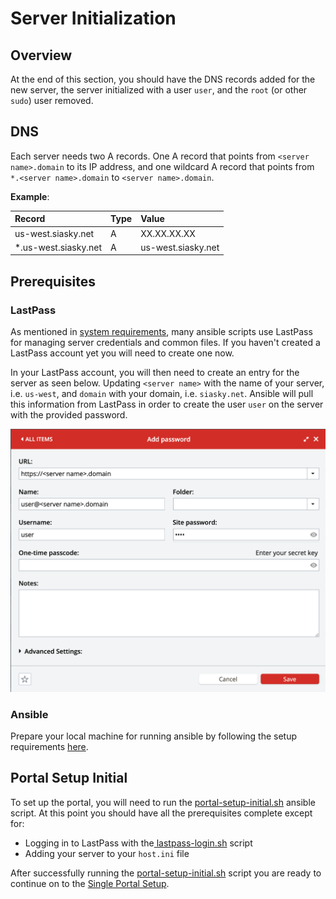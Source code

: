 # Server Initialization

## Overview

At the end of this section, you should have the DNS records added for the new server, the server initialized with a user `user`, and the `root` \(or other `sudo`\) user removed.

## DNS

Each server needs two A records. One A record that points from `<server name>.domain` to its IP address, and one wildcard A record that points from `*.<server name>.domain` to `<server name>.domain`.

**Example**:

| Record | Type | Value |
| :--- | :--- | :--- |
| us-west.siasky.net | A | XX.XX.XX.XX |
| \*.us-west.siasky.net | A | us-west.siasky.net |

## Prerequisites 

### LastPass

As mentioned in [system requirements](../system-requirements.md#applications), many ansible scripts use LastPass for managing server credentials and common files. If you haven't created a LastPass account yet you will need to create one now.

In your LastPass account, you will then need to create an entry for the server as seen below. Updating `<server name>` with the name of your server, i.e. `us-west`, and `domain` with your domain, i.e. `siasky.net`. Ansible will pull this information from LastPass in order to create the user `user` on the server with the provided password.

![](../../.gitbook/assets/screen-shot-2021-08-25-at-4.39.55-pm.png)

### Ansible

Prepare your local machine for running ansible by following the setup requirements [here](https://github.com/SkynetLabs/ansible-playbooks#requirements).

## Portal Setup Initial

To set up the portal, you will need to run the [portal-setup-initial.sh](https://github.com/SkynetLabs/ansible-playbooks#playbook-portals-setup-initial) ansible script. At this point you should have all the prerequisites complete except for:

* Logging in to LastPass with the[ lastpass-login.sh](https://github.com/SkynetLabs/ansible-playbooks#lastpass-login) script
* Adding your server to your `host.ini` file

After successfully running the [portal-setup-initial.sh](https://github.com/SkynetLabs/ansible-playbooks#playbook-portals-setup-initial) script you are ready to continue on to the [Single Portal Setup](single-portal-setup.md).

